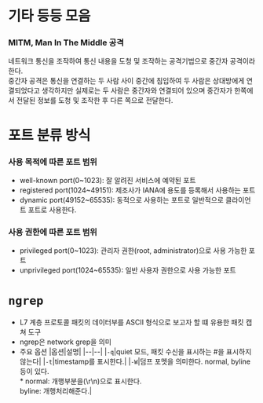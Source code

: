 # 기타 등등 모음

### MITM, Man In The Middle 공격 
네트워크 통신을 조작하여 통신 내용을 도청 및 조작하는 공격기법으로 중간자 공격이라 한다.  
중간자 공격은 통신을 연결하는 두 사람 사이 중간에 침입하여 두 사람은 상대방에게 연결되었다고 생각하지만 실제로는 두 사람은 중간자와 연결되어 있으며 중간자가 한쪽에서 전달된 정보를 도청 및 조작한 후 다른 쪽으로 전달한다. 

# 포트 분류 방식
### 사용 목적에 따른 포트 범위
* well-known port(0~1023): 잘 알려진 서비스에 예약된 포트
* registered port(1024~49151): 제조사가 IANA에 용도를 등록해서 사용하는 포트
* dynamic port(49152~65535): 동적으로 사용하는 포트로 일반적으로 클라이언트 포트로 사용한다. 

### 사용 권한에 따른 포트 범위
* privileged port(0~1023): 관리자 권한(root, administrator)으로 사용 가능한 포트
* unprivileged port(1024~65535): 일반 사용자 권한으로 사용 가능한 포트

# `ngrep`
* L7 계층 프로토콜 패킷의 데이터부를 ASCII 형식으로 보고자 할 떄 유용한 패킷 캡쳐 도구
* ngrep은 network grep을 의미
* 주요 옵션
    |옵션|설명|
    |--|--|
    |`-q`|quiet 모드, 패킷 수신을 표시하는 #을 표시하지 않는다|
    |`-t`|timestamp를 표시한다.|
    |`-W`|덤프 포멧을 의미한다. normal, byline 등이 있다.<br> * normal: 개행부분을(\\r\\n)으로 표시한다. <br> byline: 개행처리해준다.|
    
